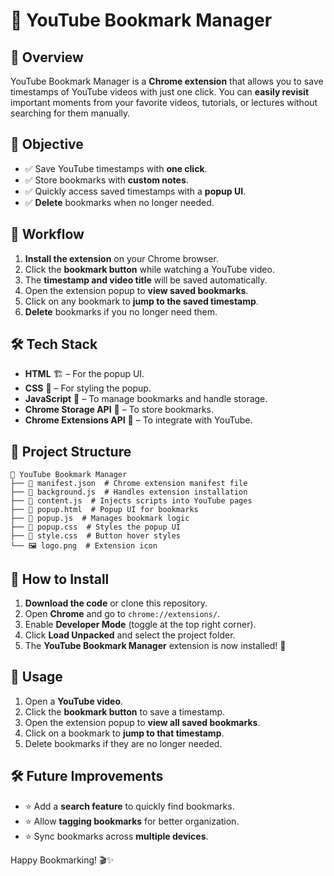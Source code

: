 # 📌 YouTube Bookmark Manager

## 📖 Overview
YouTube Bookmark Manager is a **Chrome extension** that allows you to save timestamps of YouTube videos with just one click. You can **easily revisit** important moments from your favorite videos, tutorials, or lectures without searching for them manually.

## 🎯 Objective
- ✅ Save YouTube timestamps with **one click**.
- ✅ Store bookmarks with **custom notes**.
- ✅ Quickly access saved timestamps with a **popup UI**.
- ✅ **Delete** bookmarks when no longer needed.

## 🔄 Workflow
1. **Install the extension** on your Chrome browser.
2. Click the **bookmark button** while watching a YouTube video.
3. The **timestamp and video title** will be saved automatically.
4. Open the extension popup to **view saved bookmarks**.
5. Click on any bookmark to **jump to the saved timestamp**.
6. **Delete** bookmarks if you no longer need them.

## 🛠️ Tech Stack
- **HTML** 🏗️ – For the popup UI.
- **CSS** 🎨 – For styling the popup.
- **JavaScript** 🚀 – To manage bookmarks and handle storage.
- **Chrome Storage API** 💾 – To store bookmarks.
- **Chrome Extensions API** 🔌 – To integrate with YouTube.

## 📂 Project Structure
```
📁 YouTube Bookmark Manager
├── 📄 manifest.json  # Chrome extension manifest file
├── 📄 background.js  # Handles extension installation
├── 📄 content.js  # Injects scripts into YouTube pages
├── 📄 popup.html  # Popup UI for bookmarks
├── 📄 popup.js  # Manages bookmark logic
├── 🎨 popup.css  # Styles the popup UI
├── 🎨 style.css  # Button hover styles
└── 🖼️ logo.png  # Extension icon
```

## 🚀 How to Install
1. **Download the code** or clone this repository.
2. Open **Chrome** and go to `chrome://extensions/`.
3. Enable **Developer Mode** (toggle at the top right corner).
4. Click **Load Unpacked** and select the project folder.
5. The **YouTube Bookmark Manager** extension is now installed! 🎉

## 📌 Usage
1. Open a **YouTube video**.
2. Click the **bookmark button** to save a timestamp.
3. Open the extension popup to **view all saved bookmarks**.
4. Click on a bookmark to **jump to that timestamp**.
5. Delete bookmarks if they are no longer needed.

## 🛠️ Future Improvements
- ⭐ Add a **search feature** to quickly find bookmarks.
- ⭐ Allow **tagging bookmarks** for better organization.
- ⭐ Sync bookmarks across **multiple devices**.

Happy Bookmarking! 🎬✨

